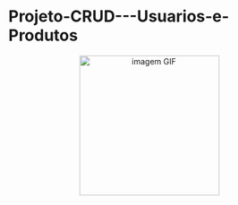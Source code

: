 # Projeto-CRUD---Usuarios-e-Produtos

<center><img src="https://media.giphy.com/media/CET73BxHOqqiwaTysk/giphy.gif" alt="imagem GIF" style="height: 250px; width: 250px"></center>
